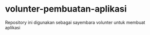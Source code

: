 # volunter-pembuatan-aplikasi
Repository ini digunakan sebagai sayembara volunter untuk membuat aplikasi
